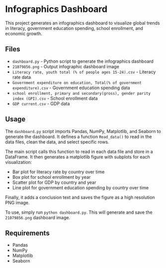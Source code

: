 # Infographics Dashboard
This project generates an infographics dashboard to visualize global trends in literacy, government education spending, school enrollment, and economic growth. 

## Files
- `dashboard.py` - Python script to generate the infographics dashboard
- `21079856.png` - Output infographic dashboard image
- `Literacy rate, youth total (% of people ages 15-24).csv` - Literacy rate data
- `Government expenditure on education, Total(% of government expenditure).csv` - Government education spending data 
- `school enrollment, primary and secondary(gross), gender parity index (GPI).csv` - School enrollment data
- `GDP current.csv` - GDP data

## Usage
The `dashboard.py` script imports Pandas, NumPy, Matplotlib, and Seaborn to generate the dashboard. It defines a function `Read_data()` to read in the data files, clean the data, and select specific rows. 

The main script calls this function to read in each data file and store in a DataFrame. It then generates a matplotlib figure with subplots for each visualization:

- Bar plot for literacy rate by country over time
- Box plot for school enrollment by year 
- Scatter plot for GDP by country and year
- Line plot for government education spending by country over time

Finally, it adds a conclusion text and saves the figure as a high resolution PNG image.

To use, simply run `python dashboard.py`. This will generate and save the `21079856.png` dashboard image.

## Requirements
- Pandas 
- NumPy
- Matplotlib
- Seaborn 
